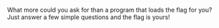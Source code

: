 What more could you ask for than a program that loads the flag for you? Just answer a few simple questions and the flag is yours!